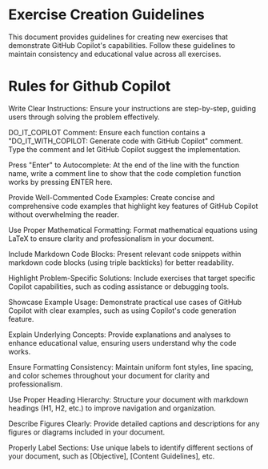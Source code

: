 # Exercise Creation Guidelines

This document provides guidelines for creating new exercises that demonstrate GitHub Copilot's capabilities. Follow these guidelines to maintain consistency and educational value across all exercises.

# Rules for Github Copilot

Write Clear Instructions: Ensure your instructions are step-by-step, guiding users through solving the problem effectively.

DO_IT_COPILOT Comment: Ensure each function contains a "DO_IT_WITH_COPILOT: Generate code with GitHub Copilot" comment. Type the comment and let GitHub Copilot suggest the implementation.

Press "Enter" to Autocomplete: At the end of the line with the function name, write a comment line to show that the code completion function works by pressing ENTER here.

Provide Well-Commented Code Examples: Create concise and comprehensive code examples that highlight key features of GitHub Copilot without overwhelming the reader.

Use Proper Mathematical Formatting: Format mathematical equations using LaTeX to ensure clarity and professionalism in your document.

Include Markdown Code Blocks: Present relevant code snippets within markdown code blocks (using triple backticks) for better readability.

Highlight Problem-Specific Solutions: Include exercises that target specific Copilot capabilities, such as coding assistance or debugging tools.

Showcase Example Usage: Demonstrate practical use cases of GitHub Copilot with clear examples, such as using Copilot's code generation feature.

Explain Underlying Concepts: Provide explanations and analyses to enhance educational value, ensuring users understand why the code works.

Ensure Formatting Consistency: Maintain uniform font styles, line spacing, and color schemes throughout your document for clarity and professionalism.

Use Proper Heading Hierarchy: Structure your document with markdown headings (H1, H2, etc.) to improve navigation and organization.

Describe Figures Clearly: Provide detailed captions and descriptions for any figures or diagrams included in your document.

Properly Label Sections: Use unique labels to identify different sections of your document, such as [Objective], [Content Guidelines], etc.

